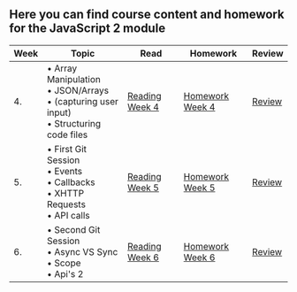 ## Here you can find course content and homework for the JavaScript 2 module   

| Week | Topic | Read | Homework | Review |
| ---- | --------------------------------------------------------------------------------------------------------------------------------------------------------------------------------------------- | -------------------------------------------------------------------------------------------------------------------- | --------------------------------------- | ------------------------------------------------------------------------ |
| 4.   | • Array Manipulation <br>• JSON/Arrays <br>• (capturing user input) <br>• Structuring code files                                                                                              | [Reading Week 4](/JavaScript2/Week4/reading.md)                                                                                  | [Homework Week 4](/JavaScript2/Week4/homework.md)                | [Review](/JavaScript2/Week4/review.md)                                               |
| 5.   | • First Git Session<br>• Events<br>• Callbacks <br>• XHTTP Requests <br>• API calls                                                                                                           | [Reading Week 5](/JavaScript2/Week5/reading.md)                                                                                  | [Homework Week 5](/JavaScript2/Week5/homework.md)   | [Review](/JavaScript2/Week5/review.md)                                                                   |
| 6.   | • Second Git Session<br> • Async VS Sync<br>• Scope<br>• Api's 2                                                                                                                 | [Reading Week 6](/JavaScript2/Week6/reading.md)                                                                                  | [Homework Week 6](/JavaScript2/Week6/homework.md)   | [Review](/JavaScript2/Week6/review.md)   
